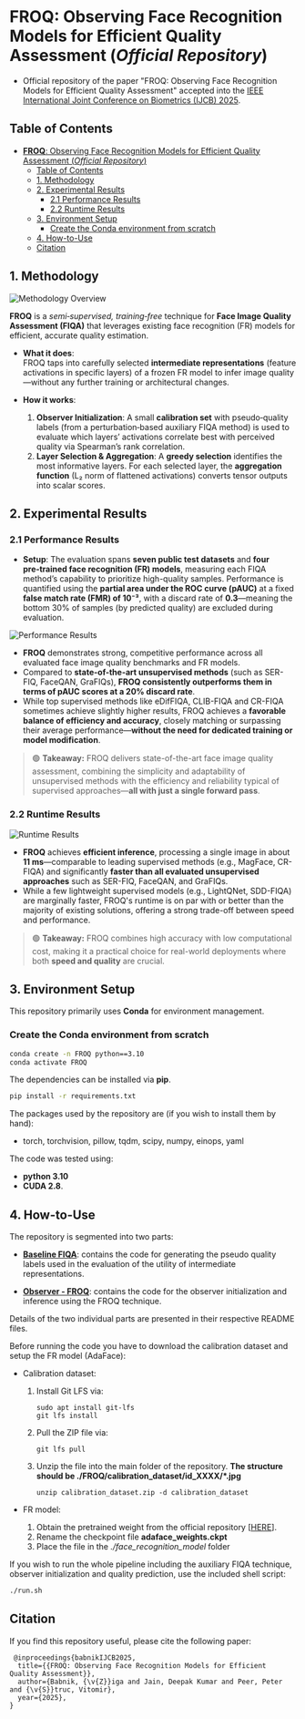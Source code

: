 # __FROQ__: Observing Face Recognition Models for Efficient Quality Assessment (*Official Repository*)

- Official repository of the paper "FROQ: Observing Face Recognition Models for Efficient Quality Assessment" accepted into the [IEEE International Joint Conference on Biometrics (IJCB) 2025](https://ijcb2025.ieee-biometrics.org/ "IJCB'25 Webpage").

## Table of Contents

- [__FROQ__: Observing Face Recognition Models for Efficient Quality Assessment (*Official Repository*)](#froq-observing-face-recognition-models-for-efficient-quality-assessment-official-repository)
  - [Table of Contents](#table-of-contents)
  - [1. Methodology](#1-methodology)
  - [2. Experimental Results](#2-experimental-results)
    - [2.1 Performance Results](#21-performance-results)
    - [2.2 Runtime Results](#22-runtime-results)
  - [3. Environment Setup](#3-environment-setup)
    - [Create the Conda environment from scratch](#create-the-conda-environment-from-scratch)
  - [4. How-to-Use](#4-how-to-use)
  - [Citation](#citation)


## 1. Methodology

![Methodology Overview](./images/method_overview.png)

**FROQ** is a *semi‑supervised, training‑free* technique for **Face Image Quality Assessment (FIQA)** that leverages existing face recognition (FR) models for efficient, accurate quality estimation.

- **What it does**:  
  FROQ taps into carefully selected **intermediate representations** (feature activations in specific layers) of a frozen FR model to infer image quality—without any further training or architectural changes.

- **How it works**:  
  1. **Observer Initialization**: A small **calibration set** with pseudo‑quality labels (from a perturbation‑based auxiliary FIQA method) is used to evaluate which layers’ activations correlate best with perceived quality via Spearman’s rank correlation.  
  2. **Layer Selection & Aggregation**: A **greedy selection** identifies the most informative layers. For each selected layer, the **aggregation function** (L₂ norm of flattened activations) converts tensor outputs into scalar scores.  

## 2. Experimental Results

### 2.1 Performance Results

- **Setup**: The evaluation spans **seven public test datasets** and **four pre‑trained face recognition (FR) models**, measuring each FIQA method’s capability to prioritize high-quality samples. Performance is quantified using the **partial area under the ROC curve (pAUC)** at a fixed **false match rate (FMR) of 10⁻³**, with a discard rate of **0.3**—meaning the bottom 30% of samples (by predicted quality) are excluded during evaluation.

![Performance Results](./images/performance_results.png)

- **FROQ** demonstrates strong, competitive performance across all evaluated face image quality benchmarks and FR models.  
- Compared to **state-of-the-art unsupervised methods** (such as SER-FIQ, FaceQAN, GraFIQs), **FROQ consistently outperforms them in terms of pAUC scores at a 20% discard rate**.
- While top supervised methods like eDifFIQA, CLIB-FIQA and CR-FIQA sometimes achieve slightly higher results, FROQ achieves a **favorable balance of efficiency and accuracy**, closely matching or surpassing their average performance—**without the need for dedicated training or model modification**.

> 🟢 **Takeaway:** FROQ delivers state-of-the-art face image quality assessment, combining the simplicity and adaptability of unsupervised methods with the efficiency and reliability typical of supervised approaches—**all with just a single forward pass**.


### 2.2 Runtime Results


![Runtime Results](./images/runtime_results.png)


- **FROQ** achieves **efficient inference**, processing a single image in about **11 ms**—comparable to leading supervised methods (e.g., MagFace, CR-FIQA) and significantly **faster than all evaluated unsupervised approaches** such as SER-FIQ, FaceQAN, and GraFIQs.
- While a few lightweight supervised models (e.g., LightQNet, SDD-FIQA) are marginally faster, FROQ's runtime is on par with or better than the majority of existing solutions, offering a strong trade-off between speed and performance.

> 🟢 **Takeaway:** FROQ combines high accuracy with low computational cost, making it a practical choice for real-world deployments where both **speed and quality** are crucial.


## 3. Environment Setup


This repository primarily uses **Conda** for environment management.  

### Create the Conda environment from scratch
```bash
conda create -n FROQ python==3.10
conda activate FROQ
```

The dependencies can be installed via **pip**.

```bash
pip install -r requirements.txt
```

The packages used by the repository are (if you wish to install them by hand):

  - torch, torchvision, pillow, tqdm, scipy, numpy, einops, yaml


The code was tested using:
  - __python 3.10__ 
  - __CUDA 2.8__.


## 4. How-to-Use

The repository is segmented into two parts:

  - [**Baseline FIQA**](./baselineFIQA/README.md): contains the code for generating the pseudo quality labels used in the evaluation of the utility of intermediate representations. 

  - [**Observer - FROQ**](./observer/README.md): contains the code for the observer initialization and inference using the FROQ technique.
  
Details of the two individual parts are presented in their respective README files.

Before running the code you have to download the calibration dataset and setup the FR model (AdaFace):

   - Calibration dataset:
  
     1.   Install Git LFS via: 
            ``` 
            sudo apt install git-lfs
            git lfs install
            ```
     2.   Pull the ZIP file via:
          ``` 
          git lfs pull
          ```  
     4.   Unzip the file into the main folder of the repository. __The structure should be ./FROQ/calibration_dataset/id_XXXX/*.jpg__
          ``` 
          unzip calibration_dataset.zip -d calibration_dataset
          ```   
   
   - FR model:

      1. Obtain the pretrained weight from the official repository [[HERE](https://github.com/mk-minchul/AdaFace)].
      2. Rename the checkpoint file **adaface_weights.ckpt**
      3. Place the file in the *./face_recognition_model* folder

If you wish to run the whole pipeline including the auxiliary FIQA technique, observer initialization and quality prediction, use the included shell script:

```bash
./run.sh
```



## Citation

If you find this repository useful, please cite the following paper:

```
 @inproceedings{babnikIJCB2025,
  title={{FROQ: Observing Face Recognition Models for Efficient Quality Assessment}},
  author={Babnik, {\v{Z}}iga and Jain, Deepak Kumar and Peer, Peter and {\v{S}}truc, Vitomir},
  year={2025},
}
```
